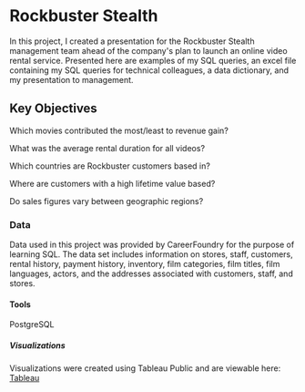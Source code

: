 # Rockbuster Stealth 

In this project, I created a presentation for the Rockbuster Stealth management team ahead of the company's plan to launch an online video rental service. Presented here are examples of my SQL queries, an excel file containing my SQL queries for technical colleagues, a data dictionary, and my presentation to management.



## Key Objectives 

Which movies contributed the most/least to revenue gain?

What was the average rental duration for all videos?

Which countries are Rockbuster customers based in?

Where are customers with a high lifetime value based?

Do sales figures vary between geographic regions?

### Data
Data used in this project was provided by CareerFoundry for the purpose of learning SQL. The data set includes information on stores, staff, customers, rental history, payment history, inventory, film categories, film titles, film languages, actors, and the addresses associated with customers, staff, and stores.

#### Tools
PostgreSQL

##### Visualizations
Visualizations were created using Tableau Public and are viewable here: [Tableau](https://public.tableau.com/app/profile/kevin.clancy2418/viz/RockbusterStealth_17153583930360/Story1#1)
